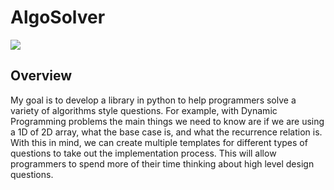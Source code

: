 # AlgoSolver

[![](https://img.shields.io/badge/project-link-green)](https://www.apache.org/licenses/LICENSE-2.0)


## Overview
My goal is to develop a library in python to help programmers solve a variety of algorithms style questions. For example, with Dynamic Programming problems the main things we need to know are if we are using a 1D of 2D array, what the base case is, and what the recurrence relation is. With this in mind, we can create multiple templates for different types of questions to take out the implementation process. This will allow programmers to spend more of their time thinking about high level design questions.



